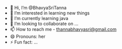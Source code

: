 - 👋 Hi, I’m @BhavyaSriTanna
- 👀 I’m interested in learning new things
- 🌱 I’m currently learning java
- 💞️ I’m looking to collaborate on ...
- 📫 How to reach me - thannabhavyasri@gmail.com
- 😄 Pronouns: her
- ⚡ Fun fact: ...

<!---
BhavyaSriTanna/BhavyaSriTanna is a ✨ special ✨ repository because its `README.md` (this file) appears on your GitHub profile.
You can click the Preview link to take a look at your changes.
--->
